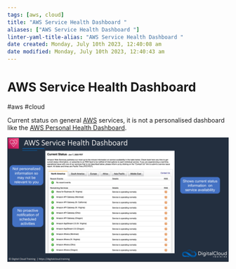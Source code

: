 ```yaml
---
tags: [aws, cloud]
title: "AWS Service Health Dashboard "
aliases: ["AWS Service Health Dashboard "]
linter-yaml-title-alias: "AWS Service Health Dashboard "
date created: Monday, July 10th 2023, 12:40:08 am
date modified: Monday, July 10th 2023, 12:40:43 am
---
```

# AWS Service Health Dashboard 
#aws #cloud 

Current status on general [AWS](Cloud%20Computing/AWS/AWS.md) services, it is not a personalised dashboard like the [AWS Personal Health Dashboard](Cloud%20Computing/AWS/Monitoring/AWS%20Personal%20Health%20Dashboard.md).

![](Attachments/Pasted%20image%2020230326172932.png)